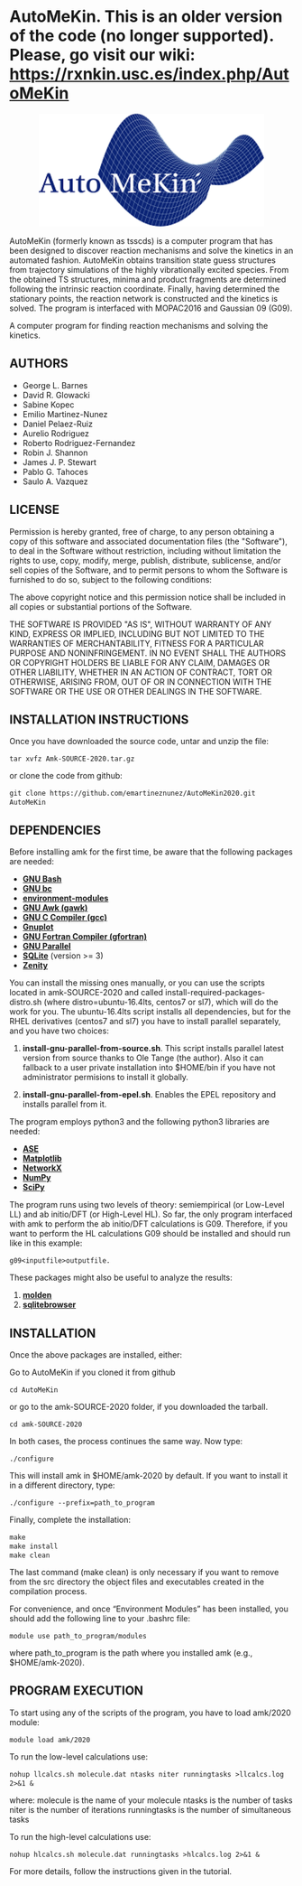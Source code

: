 # AutoMeKin. This is an older version of the code (no longer supported). Please, go visit our wiki: https://rxnkin.usc.es/index.php/AutoMeKin

<p align="center">
   <img src="logo.png" alt="alt text" width="400" height="200">
</p>

AutoMeKin (formerly known as tsscds) is a computer program that has been designed to discover reaction mechanisms and solve the kinetics in an automated fashion. AutoMeKin obtains transition state guess structures from trajectory simulations of the highly vibrationally excited species. From the obtained TS structures, minima and product fragments are determined following the intrinsic reaction coordinate. Finally, having determined the stationary points, the reaction network is constructed and the kinetics is solved. The program is interfaced with MOPAC2016 and Gaussian 09 (G09).

A computer program for finding reaction mechanisms and solving the kinetics.

## AUTHORS

* George L. Barnes
* David R. Glowacki
* Sabine Kopec
* Emilio Martinez-Nunez
* Daniel Pelaez-Ruiz
* Aurelio Rodriguez
* Roberto Rodriguez-Fernandez
* Robin J. Shannon
* James J. P. Stewart
* Pablo G. Tahoces
* Saulo A. Vazquez

## LICENSE

Permission is hereby granted, free of charge, to any person obtaining a copy of this software and associated documentation files (the "Software"), to deal in the Software without restriction, including without limitation the rights to use, copy, modify, merge, publish, distribute, sublicense, and/or sell copies of the Software, and to permit persons to whom the Software is furnished to do so, subject to the following conditions:

The above copyright notice and this permission notice shall be included in all copies or substantial portions of the Software.

THE SOFTWARE IS PROVIDED "AS IS", WITHOUT WARRANTY OF ANY KIND, EXPRESS OR IMPLIED, INCLUDING BUT NOT LIMITED TO THE WARRANTIES OF MERCHANTABILITY, FITNESS FOR A PARTICULAR PURPOSE AND NONINFRINGEMENT. IN NO EVENT SHALL THE AUTHORS OR COPYRIGHT HOLDERS BE LIABLE FOR ANY CLAIM, DAMAGES OR OTHER LIABILITY, WHETHER IN AN ACTION OF CONTRACT, TORT OR OTHERWISE, ARISING FROM, OUT OF OR IN CONNECTION WITH THE SOFTWARE OR THE USE OR OTHER DEALINGS IN THE SOFTWARE.


## INSTALLATION INSTRUCTIONS

Once you have downloaded the source code, untar and unzip the file:

```
tar xvfz Amk-SOURCE-2020.tar.gz
```

or clone the code from github:

```
git clone https://github.com/emartineznunez/AutoMeKin2020.git AutoMeKin
```

## DEPENDENCIES

Before installing amk for the first time, be aware that the following packages are needed:

- **[GNU Bash](https://www.gnu.org/software/bash/)**
- **[GNU bc](https://www.gnu.org/software/bc/)**
- **[environment-modules](https://github.com/cea-hpc/modules)**
- **[GNU Awk (gawk)](https://www.gnu.org/software/gawk/)**
- **[GNU C Compiler (gcc)](https://gcc.gnu.org/)**
- **[Gnuplot](http://www.gnuplot.info/)**
- **[GNU Fortran Compiler (gfortran)](https://gcc.gnu.org/wiki/GFortran)**
- **[GNU Parallel](https://www.gnu.org/software/bash/manual/html_node/GNU-Parallel.html)**
- **[SQLite](https://www.sqlite.org/index.html)** (version >= 3)
- **[Zenity](https://wiki.gnome.org/Projects/Zenity)**

You can install the missing ones manually, or you can use the scripts located in amk-SOURCE-2020 and called install-required-packages-distro.sh (where distro=ubuntu-16.4lts, centos7 or sl7), which will do the work for you. The ubuntu-16.4lts script installs all dependencies, but for the RHEL derivatives (centos7 and sl7) you have to install parallel separately, and you have two choices:

1. **install-gnu-parallel-from-source.sh**. This script installs parallel latest version from source thanks 
to Ole Tange (the author). Also it can fallback to a user private installation into $HOME/bin 
if you have not administrator permisions to install it globally.

2. **install-gnu-parallel-from-epel.sh**. Enables the EPEL repository and installs parallel from it.

The program employs python3 and the following python3 libraries are needed:

- **[ASE](https://wiki.fysik.dtu.dk/ase/)**
- **[Matplotlib](https://matplotlib.org/)**
- **[NetworkX](https://networkx.github.io/)**
- **[NumPy](https://www.numpy.org/)**
- **[SciPy](https://www.scipy.org/)**

The program runs using two levels of theory: semiempirical (or Low-Level LL) and ab initio/DFT (or High-Level HL). So far, the only program interfaced with amk to perform the ab initio/DFT calculations is G09. Therefore, if you want to perform the HL calculations G09 should be installed and should run like in this example:

```
g09<inputfile>outputfile.
```

These packages might also be useful to analyze the results:

1. **[molden](http://cheminf.cmbi.ru.nl/molden/)**
2. **[sqlitebrowser](https://github.com/sqlitebrowser/sqlitebrowser)**

## INSTALLATION

Once the above packages are installed, either:

Go to AutoMeKin if you cloned it from github

```
cd AutoMeKin
```

or go to the amk-SOURCE-2020 folder, if you downloaded the tarball.

```
cd amk-SOURCE-2020
```

In both cases, the process continues the same way. Now type:

```
./configure
```

This will install amk in $HOME/amk-2020 by default. If you want to install it in a different directory, type:

```
./configure --prefix=path_to_program
```

Finally, complete the installation:

```
make
make install
make clean
```

The last command (make clean) is only necessary if you want to remove from the src directory the object files and executables created in the compilation process.

For convenience, and once “Environment Modules” has been installed, you should add the following line to your .bashrc file:

```
module use path_to_program/modules
```

where path_to_program is the path where you installed amk (e.g., $HOME/amk-2020).


## PROGRAM EXECUTION

To start using any of the scripts of the program, you have to load amk/2020 module:


```
module load amk/2020
```

To run the low-level calculations use:

```
nohup llcalcs.sh molecule.dat ntasks niter runningtasks >llcalcs.log 2>&1 &
```

where:
molecule is the name of your molecule
ntasks is the number of tasks
niter is the number of iterations
runningtasks is the number of simultaneous tasks

To run the high-level calculations use:
	
```
nohup hlcalcs.sh molecule.dat runningtasks >hlcalcs.log 2>&1 &
```

For more details, follow the instructions given in the tutorial.


